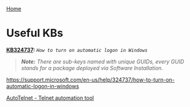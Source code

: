 [Home](/)
# Useful KBs

**[KB324737](https://support.microsoft.com/en-us/help/324737/how-to-turn-on-automatic-logon-in-windows):** *`How to turn on automatic logon in Windows`*
> **_Note:_** *There are sub-keys named with unique GUIDs, every GUID stands for a package deployed via Software Installation.*




https://support.microsoft.com/en-us/help/324737/how-to-turn-on-automatic-logon-in-windows

[AutoTelnet - Telnet automation tool](https://github.com/ermannog/AutoTelnet)
